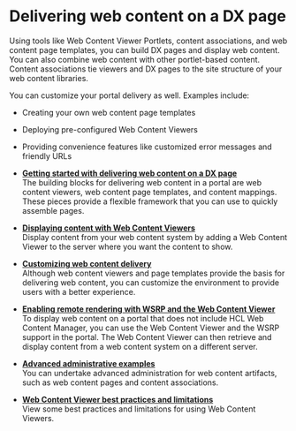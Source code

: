 # Delivering web content on a DX page

Using tools like Web Content Viewer Portlets, content associations, and web content page templates, you can build DX pages and display web content. You can also combine web content with other portlet-based content. Content associations tie viewers and DX pages to the site structure of your web content libraries.

You can customize your portal delivery as well. Examples include:

-   Creating your own web content page templates
-   Deploying pre-configured Web Content Viewers
-   Providing convenience features like customized error messages and friendly URLs

-   **[Getting started with delivering web content on a DX page](../deliver_webcontent_on_portal/getting_started/index.md)**  
The building blocks for delivering web content in a portal are web content viewers, web content page templates, and content mappings. These pieces provide a flexible framework that you can use to quickly assemble pages.
-   **[Displaying content with Web Content Viewers](../deliver_webcontent_on_portal/displaying_content/index.md)**  
Display content from your web content system by adding a Web Content Viewer to the server where you want the content to show.
-   **[Customizing web content delivery](../deliver_webcontent_on_portal/customizing_content/index.md)**  
Although web content viewers and page templates provide the basis for delivering web content, you can customize the environment to provide users with a better experience.
-   **[Enabling remote rendering with WSRP and the Web Content Viewer](../deliver_webcontent_on_portal/enable_remote_render_wsrp/index.md)**  
To display web content on a portal that does not include HCL Web Content Manager, you can use the Web Content Viewer and the WSRP support in the portal. The Web Content Viewer can then retrieve and display content from a web content system on a different server.
-   **[Advanced administrative examples](../deliver_webcontent_on_portal/advance_adm_sample/index.md)**  
You can undertake advanced administration for web content artifacts, such as web content pages and content associations.
-   **[Web Content Viewer best practices and limitations](wcm_config_delivery_portlet_bestpractice.md)**  
View some best practices and limitations for using Web Content Viewers.


